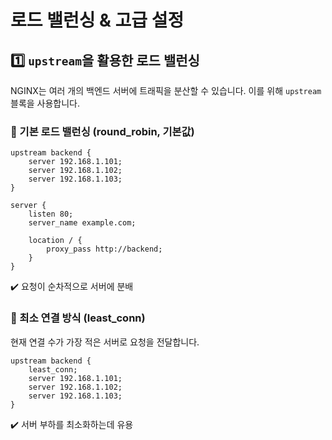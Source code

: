 # 로드 밸런싱 & 고급 설정
## 1️⃣ `upstream`을 활용한 로드 밸런싱
NGINX는 여러 개의 백엔드 서버에 트래픽을 분산할 수 있습니다. 이를 위해 `upstream` 블록을 사용합니다.
### 🔹 기본 로드 밸런싱 (round_robin, 기본값)
```nginx
upstream backend {
	server 192.168.1.101;
	server 192.168.1.102;
	server 192.168.1.103;
}

server {
    listen 80;
    server_name example.com;

    location / {
        proxy_pass http://backend;
    }
}
```
✔️ 요청이 순차적으로 서버에 분배

### 🔹 최소 연결 방식 (least_conn)
현재 연결 수가 가장 적은 서버로 요청을 전달합니다.
```nginx
upstream backend {
    least_conn;
    server 192.168.1.101;
    server 192.168.1.102;
    server 192.168.1.103;
}
```
✔️ 서버 부하를 최소화하는데 유용